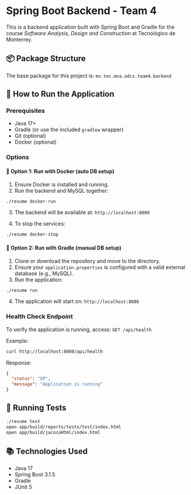 # Spring Boot Backend - Team 4

This is a backend application built with Spring Boot and Gradle for the course _Software Analysis, Design and Construction_ at Tecnológico de Monterrey.

## 📦 Package Structure

The base package for this project is: `mx.tec.mna.adcs.team4.backend`

## 🚀 How to Run the Application

### Prerequisites

- Java 17+
- Gradle (or use the included `gradlew` wrapper)
- Git (optional)
- Docker (optional)

### Options

#### 🐳 Option 1: Run with Docker (auto DB setup)

1. Ensure Docker is installed and running.
2. Run the backend and MySQL together:

```bash
./resume docker-run
```

3. The backend will be available at: `http://localhost:8080`

4. To stop the services:

```bash
./resume docker-stop
```

#### 🔧 Option 2: Run with Gradle (manual DB setup)

1. Clone or download the repository and move to the directory.
2. Ensure your `application.properties` is configured with a valid external database (e.g., MySQL).
3. Run the application:

```bash
./resume run
```

4. The application will start on: `http://localhost:8080`

### Health Check Endpoint

To verify the application is running, access: `GET /api/health`

Example:

```bash
curl http://localhost:8080/api/health
```

Response:

```json
{
  "status": "UP",
  "message": "Application is running"
}
```

## 🧪 Running Tests

```bash
./resume test
open app/build/reports/tests/test/index.html
open app/build/jacocoHtml/index.html
```

## 📚 Technologies Used

- Java 17
- Spring Boot 3.1.5
- Gradle
- JUnit 5
